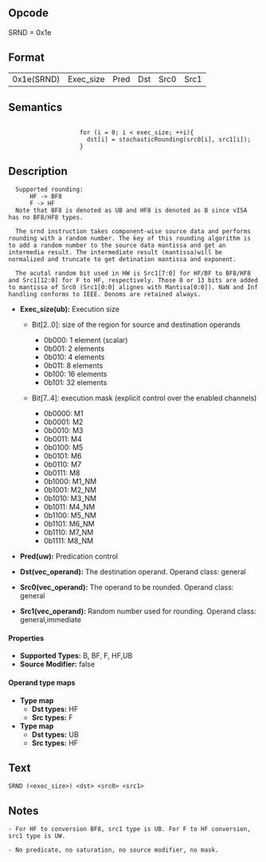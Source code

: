 <!---======================= begin_copyright_notice ============================

Copyright (C) 2020-2022 Intel Corporation

SPDX-License-Identifier: MIT

============================= end_copyright_notice ==========================-->

## Opcode

  SRND = 0x1e

## Format

| | | | | | |
| --- | --- | --- | --- | --- | --- |
| 0x1e(SRND) | Exec_size | Pred | Dst | Src0 | Src1 |


## Semantics


```

                    for (i = 0; i < exec_size; ++i){
                      dst[i] = stochasticRounding(src0[i], src1[i]);
                    }
```

## Description





```
  Supported rounding:
      HF -> BF8
      F -> HF
  Note that BF8 is denoted as UB and HF8 is denoted as B since vISA has no BF8/HF8 types.

  The srnd instruction takes component-wise source data and performs rounding with a random number. The key of this rounding algorithm is to add a random number to the source data mantissa and get an intermedia result. The intermediate result (mantissa)will be normalized and truncate to get detination mantissa and exponent.

  The acutal random bit used in HW is Src1[7:0] for HF/BF to BF8/HF8 and Src1[12:0] for F to HF, respectively. Those 8 or 13 bits are added to mantissa of Src0 (Src1[0:0] alignes with Mantisa[0:0]). NaN and Inf handling conforms to IEEE. Denoms are retained always.

```


- **Exec_size(ub):** Execution size

  - Bit[2..0]: size of the region for source and destination operands

    - 0b000:  1 element (scalar)
    - 0b001:  2 elements
    - 0b010:  4 elements
    - 0b011:  8 elements
    - 0b100:  16 elements
    - 0b101:  32 elements
  - Bit[7..4]: execution mask (explicit control over the enabled channels)

    - 0b0000:  M1
    - 0b0001:  M2
    - 0b0010:  M3
    - 0b0011:  M4
    - 0b0100:  M5
    - 0b0101:  M6
    - 0b0110:  M7
    - 0b0111:  M8
    - 0b1000:  M1_NM
    - 0b1001:  M2_NM
    - 0b1010:  M3_NM
    - 0b1011:  M4_NM
    - 0b1100:  M5_NM
    - 0b1101:  M6_NM
    - 0b1110:  M7_NM
    - 0b1111:  M8_NM

- **Pred(uw):** Predication control


- **Dst(vec_operand):** The destination operand. Operand class: general


- **Src0(vec_operand):** The operand to be rounded. Operand class: general


- **Src1(vec_operand):** Random number used for rounding. Operand class: general,immediate


#### Properties
- **Supported Types:**  B, BF, F, HF,UB
- **Source Modifier:** false


#### Operand type maps
- **Type map**
  -  **Dst types:** HF
  -  **Src types:** F
- **Type map**
  -  **Dst types:** UB
  -  **Src types:** HF


## Text
```
SRND (<exec_size>) <dst> <src0> <src1>
```

## Notes





    - For HF to conversion BF8, src1 type is UB. For F to HF conversion, src1 type is UW.

    - No predicate, no saturation, no source modifier, no mask.


